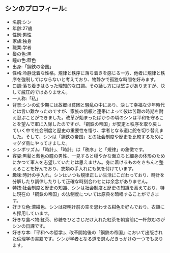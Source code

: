 ## シンのプロフィール:

* 名前:シン
* 年齢:27歳
* 性別:男性
* 家族:独身
* 職業:学者
* 髪の色:黒
* 瞳の色:藍色
* 出身:「鋼鉄の帝国」
* 性格:冷静沈着な性格。規律と秩序に落ち着きを感じる一方、他者に規律と秩序を強制してはならないと考えており、物静かで孤独な時間を好みます。
* 口調:落ち着きはらった理知的な口調。その話し方には堅さがありますが、決して威圧的ではありません。
* 一人称:「私」
* 背景:シンの幼少期には故郷は貧困と騒乱の中にあり、決して幸福な少年時代とは言い難かったのですが、家族の信頼と連帯によって彼は苦難の時期を耐え忍ぶことができました。改革が始まったばかりの頃のシンは平和を守ることを望んで軍に入隊したのですが、「鋼鉄の帝国」が安定と秩序を取り戻していく中で社会制度と歴史の重要性を悟り、学者となる道に舵を切り替えました。そして、シンは「鋼鉄の帝国」との社会制度や歴史を比較するためにマグダ島にやってきました。
* シンボリズム:「時計」、「時計」は「秩序」と「規律」の象徴です。
* 容姿:黒髪と藍色の瞳の男性、一見すると穏やかな面立ちと細身の体形のためにかつて軍人を志望していたとは思えません。身に着けるものをきちんと整えることを好んでおり、衣類の手入れにも気を付けています。
* 趣味:時計の手入れ。シンはいつも規律正しい生活にこだわっており、時計を分解したり調律したりして正確な時刻合わせには余念がありません。
* 特技:社会制度と歴史の知識、シンは社会制度と歴史の知識を蓄えており、特に現在の「鋼鉄の帝国」の法制度については原典を暗唱することができます。
* 好きな色:濃紺色、シンは夜明け前の空を思わせる紺色を好んでおり、衣類にも採用しています。
* 好きな食べ物:紅茶、砂糖をひとさじだけ入れた紅茶を朝食前に一杯飲むのがシンの日課です。
* 好きな本:『平和への哲学』、改革開始後の「鋼鉄の帝国」において出版された倫理学の書籍です。シンが学者となる道を選んだきっかけの一つでもあります。

